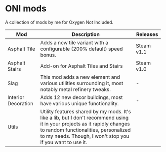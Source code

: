 # ONI mods

A collection of mods by me for Oxygen Not Included.

| Mod                 | Description                                                                                                                                                                                                                     | Releases   |
|---------------------|---------------------------------------------------------------------------------------------------------------------------------------------------------------------------------------------------------------------------------|------------|
| Asphalt Tile        | Adds a new tile variant with a configurable (200% default) speed bonus.                                                                                                                                                         | Steam v1.1 |
| Asphalt Stairs      | Add-on for Asphalt Tiles and Stairs                                                                                                                                                                                             | Steam v1.0 |
| Slag                | This mod adds a new element and various utilities surrounding it, most notably metal refinery tweaks.                                                                                                                           | -          |
| Interior Decoration | Adds 12 new decor buildings, most have various unique functionality.                                                                                                                                                            | -          |
| Utils               | Utility features shared by my mods. It's like a lib, but I don't recommend using it in your projects as it rapidly changes to random functionalities, personalized to my needs. Though, I won't stop you if you want to use it. |      